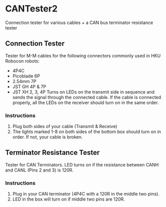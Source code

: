 # CANTester2
Connection tester for various cables + a CAN bus terminator resistance tester

## Connection Tester
Tester for M-M cables for the following connectors commonly used in HKU Robocon robots:
- 4P4C
- Picoblade 6P
- 2.54mm 7P
- JST GH 4P & 7P
- JST XH 2, 3, 4P 
Turns on LEDs on the transmit side in sequence and sends the signal through the connected cable. If the cable is connected properly, all the LEDs on the receiver should turn on in the same order. 
### Instructions
1. Plug both sides of your cable (Transmit & Receive)
2. The lights marked 1-8 on both sides of the bottom box should turn on in order. If not, your cable is broken.

## Terminator Resistance Tester
Tester for CAN Terminators. LED turns on if the resistance between CANH and CANL (Pins 2 and 3) is 120R. 
### Instructions
1. Plug in your CAN terminator (4P4C with a 120R in the middle two pins).
2. LED in the box will turn on if middle two pins are 120R.
